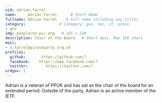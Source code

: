 ```yaml
---
uid: adrian.farrel
name:     Adrian Farrel      # Short Name
fullname: Adrian Farrel    # Full name including any titles
category:               # Category: gov, nec, it, press
- gov
img: people/no-pic.png   # 165 x 220
description: Chair of the Board   # Short desc. Max 160 chars
mail:
- a.farrel@pirateparty.org.uk
profiles:
  github:       https://github.com/?
  facebook:    https://www.facebook.com/?
  twitter:        https://twitter.com/?
ordgov: 1
---
```


Adrian is a veteran of PPUK and has sat as the chair of the board for an extended period. Outside of the party, Adrian is an active member of the IETF.
